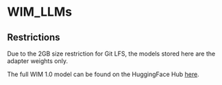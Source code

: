 # WIM_LLMs

## Restrictions
Due to the 2GB size restriction for Git LFS, the models stored here are the adapter weights only.

The full WIM 1.0 model can be found on the HuggingFace Hub [here](https://huggingface.co/nstranges/Meta-Llama-3-8B-Instruct-OnlineDPO-WIM-Zeta1.0).
